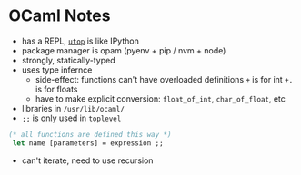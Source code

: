 # OCaml Notes

* has a REPL, [`utop`](https://github.com/ocaml-community/utop) is like IPython
* package manager is opam (pyenv + pip / nvm + node)
* strongly, statically-typed
* uses type infernce
  * side-effect: functions can't have overloaded definitions `+` is for int `+.` is for floats
  * have to make explicit conversion: `float_of_int`, `char_of_float`, etc
* libraries in `/usr/lib/ocaml/`
* `;;` is only used in `toplevel`

```ocaml
(* all functions are defined this way *)
 let name [parameters] = expression ;;
 ```

* can't iterate, need to use recursion
